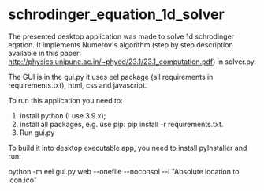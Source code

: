 # schrodinger_equation_1d_solver

The presented desktop application was made to solve 1d schrodinger eqation. It implements Numerov's algorithm (step by step description available in this paper: http://physics.unipune.ac.in/~phyed/23.1/23.1_computation.pdf) in solver.py.

The GUI is in the gui.py it uses eel package (all requirements in requirements.txt), html, css and javascript.

To run this application you need to:
1. install python (I use 3.9.x);
2. install all packages, e.g. use pip: pip install -r requirements.txt.
3. Run gui.py

To build it into desktop executable app, you need to install pyInstaller and run:

python -m eel gui.py web --onefile --noconsol --i "Absolute location to icon.ico"
